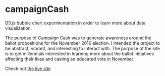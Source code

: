 # campaignCash
D3.js bubble chart experimentation in order to learn more about data visualization.

The purpose of Campaign Cash was to generate awareness around the ballot propositions for the November 2016 election. I intended the project to be abstract, vibrant, and interesting to interact with. The purpose of the site is to get millennials interested in learning more about the ballot initiatives affecting their lives and casting an educated vote in November.

Check out [the live site](http://kirstynmdesign.com/campaigncash/)

